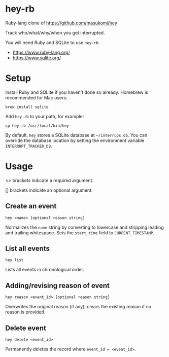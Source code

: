 # hey-rb
Ruby-lang clone of https://github.com/masukomi/hey

Track who/what/why/when you get interrupted.

You will need Ruby and SQLite to use `hey-rb`:
- https://www.ruby-lang.org/
- https://www.sqlite.org/

# Setup
Install Ruby and SQLite if you haven't done so already. Homebrew is recommended for Mac users:

```
brew install sqlite
```

Add `hey.rb` to your path, for example:

```
cp hey.rb /usr/local/bin/hey
```

By default, `hey` stores a SQLite database at `~/interrups.db`. You can override the database location by setting the environment variable `INTERRUPT_TRACKER_DB`.

# Usage
<> brackets indicate a required argument.

[] brackets indicate an optional argument.

## Create an event

```
hey <name> [optional reason string]
```

Normalizes the `name` string by converting to lowercase and stripping leading and trailing whitespace. Sets the `start_time` field to `CURRENT_TIMESTAMP`.

## List all events

```
hey list
```

Lists all events in chronological order.

## Adding/revising reason of event

```
hey reason <event_id> [optional reason string]
```

Overwrites the original reason (if any); clears the existing reason if no reason is provided.

## Delete event

```
hey delete <event_id>
```

Permanently deletes the record where `event_id = <event_id>`.
